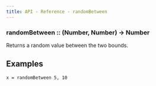 ```yaml
---
title: API - Reference - randomBetween
---
```


### randomBetween :: (Number, Number) -> Number

Returns a random value between the two bounds.


## Examples

    x = randomBetween 5, 10
